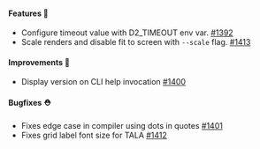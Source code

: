 #### Features 🚀

- Configure timeout value with D2_TIMEOUT env var. [#1392](https://github.com/terrastruct/d2/pull/1392)
- Scale renders and disable fit to screen with `--scale` flag. [#1413](https://github.com/terrastruct/d2/pull/1413)

#### Improvements 🧹

- Display version on CLI help invocation [#1400](https://github.com/terrastruct/d2/pull/1400)

#### Bugfixes ⛑️

- Fixes edge case in compiler using dots in quotes [#1401](https://github.com/terrastruct/d2/pull/1401)
- Fixes grid label font size for TALA [#1412](https://github.com/terrastruct/d2/pull/1412)
